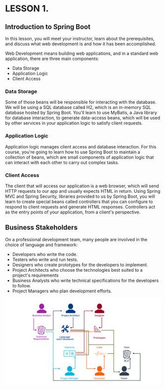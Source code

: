 # LESSON 1.
## Introduction to Spring Boot
In this lesson, you will meet your instructor, learn about the prerequisites, and discuss what web development is and how it has been accomplished.

Web Development means building web applications, and in a standard web application, there are three main components:

* Data Storage
* Application Logic
* Client Access

### Data Storage
Some of those beans will be responsible for interacting with the database. We will be using a SQL database called H2, which is an in-memory SQL database 
hosted by Spring Boot. You'll learn to use MyBatis, a Java library for database interaction, to generate data-access beans, which will be used by other 
services in your application logic to satisfy client requests.

### Application Logic
Application logic manages client access and database interaction. For this course, you're going to learn how to use Spring Boot to maintain a collection 
of beans, which are small components of application logic that can interact with each other to carry out complex tasks.

### Client Access
The client that will access our application is a web browser, which will send HTTP requests to our app and usually expects HTML in return. Using Spring 
MVC and Spring Security, libraries provided to us by Spring Boot, you will learn to create special beans called controllers that you can configure to 
respond to client requests and generate HTML responses. Controllers act as the entry points of your application, from a client's perspective.

## Business Stakeholders
On a professional development team, many people are involved in the choice of language and framework:

* Developers who write the code.
* Testers who write and run tests.
* Designers who create prototypes for the developers to implement.
* Project Architects who choose the technologies best suited to a project's requirements
* Business Analysts who write technical specifications for the developers to follow.
* Project Managers who plan development efforts.

![Stakeholders](https://github.com/iamAkolab/udacity_javadev_nanodegree/blob/main/part2_spring_boot_basic/lesson1/l0-18-business-stakeholders.jpg)
